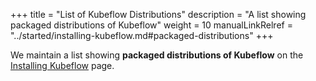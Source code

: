 +++
title = "List of Kubeflow Distributions"
description = "A list showing packaged distributions of Kubeflow"
weight = 10
manualLinkRelref = "../started/installing-kubeflow.md#packaged-distributions"
+++

We maintain a list showing __packaged distributions of Kubeflow__ on the [Installing Kubeflow](/docs/started/installing-kubeflow/#packaged-distributions) page.